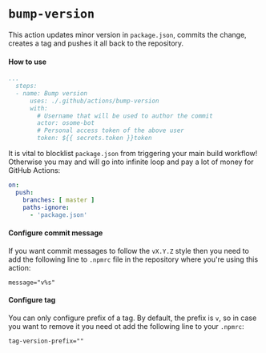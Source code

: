 # `bump-version`
This action updates minor version in `package.json`, commits the change, creates a tag and pushes it all back to the repository.

#### How to use
```yaml
...
  steps:
  - name: Bump version
      uses: ./.github/actions/bump-version
      with:
        # Username that will be used to author the commit
        actor: osome-bot
        # Personal access token of the above user
        token: ${{ secrets.token }}token
```

It is vital to blocklist `package.json` from triggering your main build workflow! Otherwise you may and will go into infinite loop and pay a lot of money for GitHub Actions:
```yaml
on:
  push:
    branches: [ master ]
    paths-ignore:
      - 'package.json'
```

#### Configure commit message
If you want commit messages to follow the `vX.Y.Z` style then you need to add the following line to `.npmrc` file in the repository where you're using this action:
```
message="v%s"
```

#### Configure tag
You can only configure prefix of a tag. By default, the prefix is `v`, so in case you want to remove it you need ot add the following line to your `.npmrc`:
```
tag-version-prefix=""
``` 
